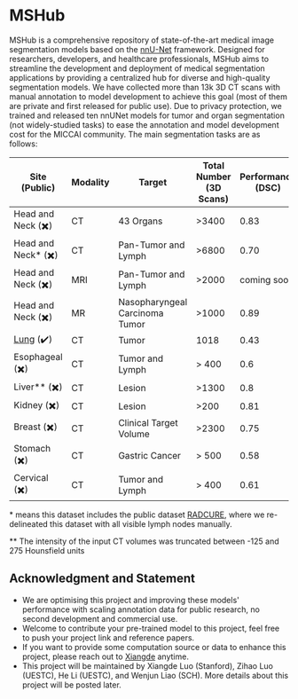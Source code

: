 # MSHub
MSHub is a comprehensive repository of state-of-the-art medical image segmentation models based on the [nnU-Net](https://github.com/MIC-DKFZ/nnUNet) framework. Designed for researchers, developers, and healthcare professionals, MSHub aims to streamline the development and deployment of medical segmentation applications by providing a centralized hub for diverse and high-quality segmentation models. We have collected more than 13k 3D CT scans with manual annotation to model development to achieve this goal (most of them are private and first released for public use). Due to privacy protection, we trained and released ten nnUNet models for tumor and organ segmentation (not widely-studied tasks) to ease the annotation and model development cost for the MICCAI community. The main segmentation tasks are as follows:

| **Site (Public)**        | **Modality** | **Target**       | **Total Number (3D Scans)** | **Performance (DSC)** | **Pre-trained model link** | **Reference** | 
|-----------------|--------------|------------------|-------------------------------|-----------------------|-------------------------------|-----------------------|
|  Head and Neck (✖️)  | CT           | 43 Organs        | >3400                       | 0.83                  |coming soon | coming soon|
|  Head and Neck* (✖️)  | CT           | Pan-Tumor and Lymph  | >6800                        |     0.70       | [nnunetv2](https://drive.google.com/drive/folders/11L-TP2rve55v2BM59wJGR6s81H11FLuL?usp=sharing)|coming soon|
|  Head and Neck (✖️)  | MRI           | Pan-Tumor and Lymph  | >2000                        |     coming soon       | coming soon|coming soon|
|  Head and Neck (✖️)  | MR           | Nasopharyngeal Carcinoma Tumor  | >1000                        |     0.89       | [nnunetv1](https://drive.google.com/file/d/1gweae9uHaCRno1zKw_fhksYr_VDUaWg2/view?usp=drive_link)&[example](https://github.com/Luoxd1996/RobustNPC)|[GreenJournal](https://www.sciencedirect.com/science/article/pii/S016781402300018X)&[RedJournal](https://www.sciencedirect.com/science/article/pii/S0360301624036447)|
|  [Lung](https://www.cancerimagingarchive.net/collection/lidc-idri/) (✔️)  | CT           | Tumor | 1018                       |     0.43       | [nnunetv2](https://drive.google.com/drive/folders/1kTWSqD14M94HK6gf5N_t9wk0OydFz0Nf?usp=sharing)|[TCIA](https://www.cancerimagingarchive.net/collection/lidc-idri/)|
|  Esophageal (✖️)  | CT           | Tumor and Lymph  | > 400                        |     0.6       | [nnunetv2](https://drive.google.com/drive/folders/1f3i1sYpjMoqNLOTa4VXXGCWlKN8pP59n?usp=sharing)|coming soon|
|  Liver** (✖️)  | CT           | Lesion  | >1300                        |     0.8       | [nnunetv2](https://drive.google.com/drive/folders/15-vf6HHN37keZTDIr4KSoYd4tkvVpOqM?usp=sharing)|coming soon|
|  Kidney (✖️)  | CT           | Lesion  | >200                        |     0.81       | [nnunetv2](https://drive.google.com/drive/folders/1mgiZr5TTGB2ezrfObQl4qQJa1IgWr79w?usp=sharing)|coming soon|
|  Breast (✖️)  | CT           | Clinical Target Volume  | >2300                        |     0.75       | [nnunetv2](https://drive.google.com/drive/folders/1t5Afz5iLcanRVRUVqCy-hPIdJcMlSlXY?usp=drive_link)|coming soon|
|  Stomach (✖️)  | CT           | Gastric Cancer   | > 500                       |     0.58       | [nnunetv2](https://drive.google.com/drive/folders/1mrrCjC6BZ5bjnNCqd73mUk4ekRZnaTxE?usp=sharing)|coming soon|
|  Cervical (✖️)  | CT           | Tumor and Lymph   | > 400                       |     0.61       | [nnunetv2](https://drive.google.com/drive/folders/1t9go2EpuvWM4DZEfDG8d8n579w7yiPT2?usp=sharing)|coming soon|

\* means this dataset includes the public dataset [RADCURE](https://www.cancerimagingarchive.net/collection/radcure), where we re-delineated this dataset with all visible lymph nodes manually.

\** The intensity of the input CT volumes was truncated between -125 and 275 Hounsfield units

## Acknowledgment and Statement
* We are optimising this project and improving these models' performance with scaling annotation data for public research, no second development and commercial use.
* Welcome to contribute your pre-trained model to this project, feel free to push your project link and reference papers.
* If you want to provide some computation source or data to enhance this project, please reach out to [Xiangde](https://luoxd1996.github.io) anytime.
* This project will be maintained by Xiangde Luo (Stanford), Zihao Luo (UESTC), He Li (UESTC), and Wenjun Liao (SCH). More details about this project will be posted later.
